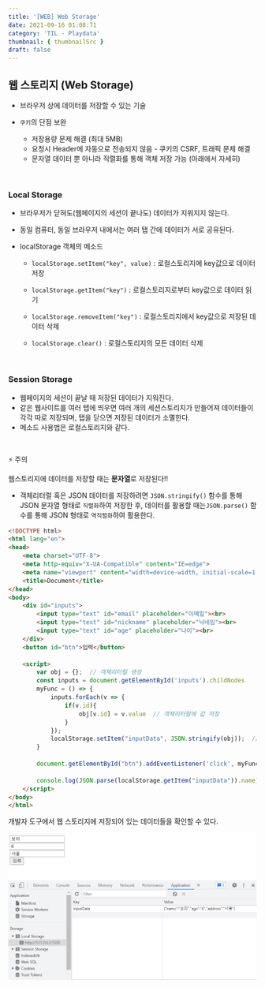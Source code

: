 ```yaml
---
title: '[WEB] Web Storage'
date: 2021-09-16 01:08:71
category: 'TIL - Playdata'
thumbnail: { thumbnailSrc }
draft: false
---
```










## 웹 스토리지 (Web Storage)

- 브라우저 상에 데이터를 저장할 수 있는 기술

- `쿠키`의 단점 보완

  - 저장용량 문제 해결 (최대 5MB)
  - 요청시 Header에 자동으로 전송되지 않음 - 쿠키의 CSRF,  트래픽 문제 해결
  - 문자열 데이터 뿐 아니라 직렬화를 통해 객체 저장 가능 (아래에서 자세히)

    



<br>

### Local Storage

- 브라우저가 닫혀도(웹페이지의 세션이 끝나도) 데이터가 지워지지 않는다.

- 동일 컴퓨터, 동일 브라우저 내에서는 여러 탭 간에 데이터가 서로 공유된다.

- localStorage 객체의 메소드

  - `localStorage.setItem("key", value)` : 로컬스토리지에 key값으로 데이터 저장

  - `localStorage.getItem("key")` : 로컬스토리지로부터 key값으로 데이터 읽기

  - `localStorage.removeItem("key")` : 로컬스토리지에서 key값으로 저장된 데이터 삭제

  - `localStorage.clear()` : 로컬스토리지의 모든 데이터 삭제

    

<br>

### Session Storage

- 웹페이지의 세션이 끝날 때 저장된 데이터가 지워진다.
- 같은 웹사이트를 여러 탭에 띄우면 여러 개의 세션스토리지가 만들어져 데이터들이 각각 따로 저장되며, 탭을 닫으면 저장된 데이터가 소멸한다.
- 메소드 사용법은 로컬스토리지와 같다. 



<br>

⚡ 주의

웹스토리지에 데이터를 저장할 때는 **문자열**로 저장된다!! 

- 객체리터럴 혹은 JSON 데이터를 저장하려면 `JSON.stringify()` 함수를 통해 JSON 문자열 형태로 `직렬화`하여 저장한 후, 데이터를 활용할 때는`JSON.parse()` 함수를 통해 JSON 형태로 `역직렬화`하여 활용한다.

```html
<!DOCTYPE html>
<html lang="en">
<head>
    <meta charset="UTF-8">
    <meta http-equiv="X-UA-Compatible" content="IE=edge">
    <meta name="viewport" content="width=device-width, initial-scale=1.0">
    <title>Document</title>
</head>
<body>
    <div id="inputs">
        <input type="text" id="email" placeholder="이메일"><br>
        <input type="text" id="nickname" placeholder="닉네임"><br>
        <input type="text" id="age" placeholder="나이"><br>
    </div>
    <button id="btn">입력</button>

    <script>
        var obj = {};  // 객체리터럴 생성
        const inputs = document.getElementById('inputs').childNodes   
        myFunc = () => {
            inputs.forEach(v => {
                if(v.id){
                    obj[v.id] = v.value  // 객체리터럴에 값 저장
                }
            });
            localStorage.setItem("inputData", JSON.stringify(obj));  // 생성한 객체리터럴을 직렬화하여 로컬스토리지에 저장            
        }

        document.getElementById("btn").addEventListener('click', myFunc)  // 클릭 이벤트 발생시 로컬스토리지에 저장하는 함수 실행

        console.log(JSON.parse(localStorage.getItem("inputData")).name);  // 저장된 값을 JSON 형태로 역직렬화하여 활용
    </script>
</body>
</html>
```



개발자 도구에서 웹 스토리지에 저장되어 있는 데이터들을 확인할 수 있다.

<img src="img/storage1.PNG">



